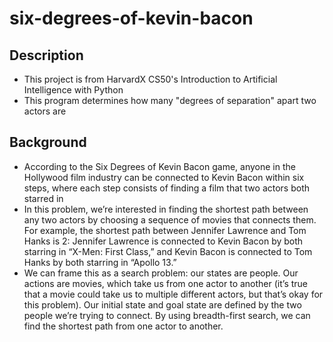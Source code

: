 # six-degrees-of-kevin-bacon

## Description
- This project is from HarvardX CS50's Introduction to Artificial Intelligence with Python
- This program determines how many "degrees of separation" apart two actors are

## Background
- According to the Six Degrees of Kevin Bacon game, anyone in the Hollywood film industry can
  be connected to Kevin Bacon within six steps, where each step consists of finding a film that
  two actors both starred in
- In this problem, we’re interested in finding the shortest path between any two actors by
  choosing a sequence of movies that connects them. For example, the shortest path between
  Jennifer Lawrence and Tom Hanks is 2: Jennifer Lawrence is connected to Kevin Bacon by
  both starring in “X-Men: First Class,” and Kevin Bacon is connected to Tom Hanks by both
  starring in “Apollo 13.”
- We can frame this as a search problem: our states are people. Our actions are movies, which
  take us from one actor to another (it’s true that a movie could take us to multiple different
  actors, but that’s okay for this problem). Our initial state and goal state are defined by
  the two people we’re trying to connect. By using breadth-first search, we can find the
  shortest path from one actor to another.
